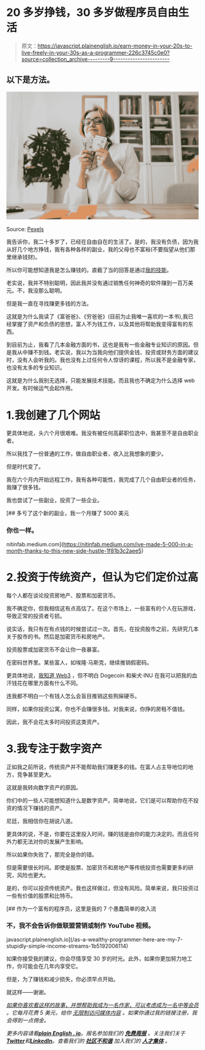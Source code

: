 # 20 多岁挣钱，30 多岁做程序员自由生活

> 原文：<https://javascript.plainenglish.io/earn-money-in-your-20s-to-live-freely-in-your-30s-as-a-programmer-226c3745c0e0?source=collection_archive---------9----------------------->

## 以下是方法。

![](img/534f99725363a8acadf5e90359a39f7f.png)

Source: [Pexels](https://www.pexels.com/photo/woman-holding-dollar-bills-smiling-5900252/)

我告诉你，我二十多岁了，已经在自由自在的生活了。是的，我没有负债，因为我从好几个地方挣钱，我有各种各样的副业，我的父母也不富裕(不要指望从他们那里继承钱财)。

所以你可能想知道我是怎么赚钱的。直截了当的回答是通过[我的技能](/im-a-self-taught-web-developer-and-here-are-the-resources-that-i-used-d7f37c47cc1a)。

老实说，我并不特别聪明，因此我并没有通过销售任何神奇的软件赚到一百万美元。不，我没那么聪明。

但是我一直在寻找赚更多钱的方法。

这就是为什么我读了《富爸爸》、《穷爸爸》(目前为止我唯一喜欢的一本书),我已经掌握了资产和负债的思想，富人不为钱工作，以及其他将帮助我变得富有的东西。

到目前为止，我看了几本金融方面的书，这也是我有一些金融专业知识的原因。但是我从中赚不到钱。老实说，我以为当我向他们提供金钱、投资或财务方面的建议时，没有人会听我的。我也没有上过任何令人惊讶的课程，所以我不是金融专家，也没有太多的专业知识。

这就是为什么我别无选择，只能发展技术技能。而且我也不确定为什么选择 web 开发。有时候运气会起作用。

# 1.我创建了几个网站

更具体地说，头六个月很艰难。我没有被任何高薪职位选中，我甚至不是自由职业者。

所以我找了一份普通的工作，做自由职业者，收入比我想象的要少。

但是时代变了。

我在六个月内开始远程工作，我有各种可能性，我完成了几个自由职业者的任务，我赚了很多钱。

我也尝试了一些副业，投资了一些企业。

[](https://nitinfab.medium.com/ive-made-5-000-in-a-month-thanks-to-this-new-side-hustle-1f81b3c2aee5) [## 多亏了这个新的副业，我一个月赚了 5000 美元

### 你也一样。

nitinfab.medium.com](https://nitinfab.medium.com/ive-made-5-000-in-a-month-thanks-to-this-new-side-hustle-1f81b3c2aee5) 

# 2.投资于传统资产，但认为它们定价过高

每个人都在谈论投资房地产、股票和加密货币。

我不确定你，但我相信这有点高估了。在这个市场上，一些富有的个人在玩游戏，导致正常的投资者亏损。

说实话，我只有在有点钱的时候尝试过一次。首先，在投资股市之前，先研究几本关于股市的书。然后是加密货币和房地产。

投资股票或加密货币不会让你一夜暴富。

在密码世界里。某些富人，如埃隆·马斯克，继续推销假密码。

更具体地说，[我知道 Web3](/im-a-self-taught-web3-developer-and-here-are-the-resources-that-i-used-f64b1909fed1) ，但不明白 Dogecoin 和柴犬·INU 在我可以把我的血汗钱花在哪里方面有什么不同。

连我都不明白一个有钱人怎么会盲目推销这些狗屎硬币。

同样，如果你投资公寓，你也不会赚很多钱。对我来说，你挣的房租不值钱。

因此，我不会花太多时间投资这类资产。

# 3.我专注于数字资产

正如我之前所说，传统资产并不能帮助我们赚更多的钱。在富人占主导地位的地方，竞争甚至更大。

这就是我转向数字资产的原因。

你们中的一些人可能想知道什么是数字资产。简单地说，它们是可以帮助你在不投资的情况下赚钱的资产。

尼廷，我相信你在胡说八道。

更具体的说，不是，你要在这里投入时间，赚的钱是由你的能力决定的。而且任何外力都无法对你的发展产生影响。

所以如果你失败了，那完全是你的错。

但是需要很长时间。即使是股票、加密货币和房地产等传统投资也需要更多的研究，风险也更大。

是的，你可以投资传统资产。我也这样做过，但没有风险。简单来说，我只投资过一些有价值的股票和比特币。

[](/as-a-wealthy-programmer-here-are-my-7-stupidly-simple-income-streams-1b5192006114) [## 作为一个富有的程序员，这里是我的 7 个愚蠢简单的收入流

### 不，我不会告诉你做联盟营销或制作 YouTube 视频。

javascript.plainenglish.io](/as-a-wealthy-programmer-here-are-my-7-stupidly-simple-income-streams-1b5192006114) 

如果你接受我的建议，你会尽情享受 30 岁的时光。此外，如果你更加努力地工作，你可能会在几年内享受它。

但是，为了赚钱和减少损失，你必须早点开始。

就这样——谢谢。

[*如果你喜欢看这样的故事，并想帮助我成为一名作家，可以考虑成为一名中等会员*](https://nitinfab.medium.com/membership) *。它每月花费 5 美元，给你* [*无限制访问媒体内容*](https://nitinfab.medium.com/membership) *。如果你通过我的链接注册，我会得到一点佣金。*

*更多内容请看*[***plain English . io***](https://plainenglish.io/)*。报名参加我们的* [***免费周报***](http://newsletter.plainenglish.io/) *。关注我们关于*[***Twitter***](https://twitter.com/inPlainEngHQ)*和*[***LinkedIn***](https://www.linkedin.com/company/inplainenglish/)*。查看我们的* [***社区不和谐***](https://discord.gg/GtDtUAvyhW) *加入我们的* [***人才集体***](https://inplainenglish.pallet.com/talent/welcome) *。*